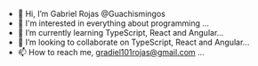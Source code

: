 - 👋 Hi, I’m Gabriel Rojas @Guachismingos
- 👀 I'm interested in everything about programming ...
- 🌱 I’m currently learning TypeScript, React and Angular...
- 💞️ I’m looking to collaborate on TypeScript, React and Angular...
- 📫 How to reach me, gradiel101rojas@gmail.com ...

<!---
Guachismingos/Guachismingos is a ✨ special ✨ repository because its `README.md` (this file) appears on your GitHub profile.
You can click the Preview link to take a look at your changes.
--->
